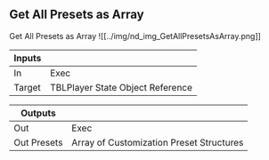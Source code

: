 ## Get All Presets as Array
Get All Presets as Array
![[../img/nd_img_GetAllPresetsAsArray.png]]

|Inputs||
|--|--|
| In | Exec |
| Target | TBLPlayer State Object Reference |

|Outputs||
|--|--|
| Out | Exec |
| Out Presets | Array of Customization Preset Structures |
